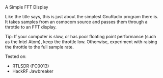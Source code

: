 A Simple FFT Display

Like the title says, this is just about the simplest GnuRadio program there is. It takes samples from an osmocom source and passes them through a throttle to an FFT display.

Tip: If your computer is slow, or has poor floating point performance (such as the Intel Atom), keep the throttle low. Otherwise, experiment with raising the throttle to the full sample rate.

Tested on:

* RTLSDR (FC0013)
* HackRF Jawbreaker
